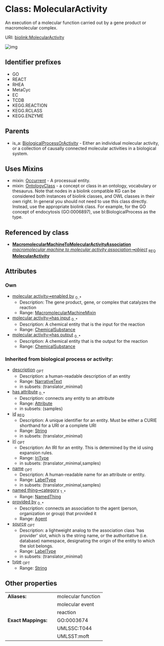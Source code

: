 
# Class: MolecularActivity


An execution of a molecular function carried out by a gene product or macromolecular complex.

URI: [biolink:MolecularActivity](https://w3id.org/biolink/vocab/MolecularActivity)


![img](http://yuml.me/diagram/nofunky;dir:TB/class/[OntologyClass],[Occurrent],[NamedThing],[MacromolecularMachineMixin]<enabled%20by%200..*-++[MolecularActivity&#124;id(i):string;iri(i):iri_type%20%3F;type(i):string%20%3F;name(i):label_type%20%3F;description(i):narrative_text%20%3F;source(i):label_type%20%3F],[ChemicalSubstance]<has%20output%200..*-%20[MolecularActivity],[ChemicalSubstance]<has%20input%200..*-%20[MolecularActivity],[MacromolecularMachineToMolecularActivityAssociation]-%20object%201..1>[MolecularActivity],[MolecularActivity]uses%20-.->[Occurrent],[MolecularActivity]uses%20-.->[OntologyClass],[BiologicalProcessOrActivity]^-[MolecularActivity],[MacromolecularMachineToMolecularActivityAssociation],[MacromolecularMachineMixin],[ChemicalSubstance],[BiologicalProcessOrActivity],[Attribute],[Agent])

## Identifier prefixes

 * GO
 * REACT
 * RHEA
 * MetaCyc
 * EC
 * TCDB
 * KEGG.REACTION
 * KEGG.RCLASS
 * KEGG.ENZYME

## Parents

 *  is_a: [BiologicalProcessOrActivity](BiologicalProcessOrActivity.md) - Either an individual molecular activity, or a collection of causally connected molecular activities in a biological system.

## Uses Mixins

 *  mixin: [Occurrent](Occurrent.md) - A processual entity.
 *  mixin: [OntologyClass](OntologyClass.md) - a concept or class in an ontology, vocabulary or thesaurus. Note that nodes in a biolink compatible KG can be considered both instances of biolink classes, and OWL classes in their own right. In general you should not need to use this class directly. Instead, use the appropriate biolink class. For example, for the GO concept of endocytosis (GO:0006897), use bl:BiologicalProcess as the type.

## Referenced by class

 *  **[MacromolecularMachineToMolecularActivityAssociation](MacromolecularMachineToMolecularActivityAssociation.md)** *[macromolecular machine to molecular activity association➞object](macromolecular_machine_to_molecular_activity_association_object.md)*  <sub>REQ</sub>  **[MolecularActivity](MolecularActivity.md)**

## Attributes


### Own

 * [molecular activity➞enabled by](molecular_activity_enabled_by.md)  <sub>0..\*</sub>
     * Description: The gene product, gene, or complex that catalyzes the reaction
     * Range: [MacromolecularMachineMixin](MacromolecularMachineMixin.md)
 * [molecular activity➞has input](molecular_activity_has_input.md)  <sub>0..\*</sub>
     * Description: A chemical entity that is the input for the reaction
     * Range: [ChemicalSubstance](ChemicalSubstance.md)
 * [molecular activity➞has output](molecular_activity_has_output.md)  <sub>0..\*</sub>
     * Description: A chemical entity that is the output for the reaction
     * Range: [ChemicalSubstance](ChemicalSubstance.md)

### Inherited from biological process or activity:

 * [description](description.md)  <sub>OPT</sub>
     * Description: a human-readable description of an entity
     * Range: [NarrativeText](types/NarrativeText.md)
     * in subsets: (translator_minimal)
 * [has attribute](has_attribute.md)  <sub>0..\*</sub>
     * Description: connects any entity to an attribute
     * Range: [Attribute](Attribute.md)
     * in subsets: (samples)
 * [id](id.md)  <sub>REQ</sub>
     * Description: A unique identifier for an entity. Must be either a CURIE shorthand for a URI or a complete URI
     * Range: [String](types/String.md)
     * in subsets: (translator_minimal)
 * [iri](iri.md)  <sub>OPT</sub>
     * Description: An IRI for an entity. This is determined by the id using expansion rules.
     * Range: [IriType](types/IriType.md)
     * in subsets: (translator_minimal,samples)
 * [name](name.md)  <sub>OPT</sub>
     * Description: A human-readable name for an attribute or entity.
     * Range: [LabelType](types/LabelType.md)
     * in subsets: (translator_minimal,samples)
 * [named thing➞category](named_thing_category.md)  <sub>1..\*</sub>
     * Range: [NamedThing](NamedThing.md)
 * [provided by](provided_by.md)  <sub>0..\*</sub>
     * Description: connects an association to the agent (person, organization or group) that provided it
     * Range: [Agent](Agent.md)
 * [source](source.md)  <sub>OPT</sub>
     * Description: a lightweight analog to the association class 'has provider' slot, which is the string name, or the authoritative (i.e. database) namespace, designating the origin of the entity to which the slot belongs.
     * Range: [LabelType](types/LabelType.md)
     * in subsets: (translator_minimal)
 * [type](type.md)  <sub>OPT</sub>
     * Range: [String](types/String.md)

## Other properties

|  |  |  |
| --- | --- | --- |
| **Aliases:** | | molecular function |
|  | | molecular event |
|  | | reaction |
| **Exact Mappings:** | | GO:0003674 |
|  | | UMLSSC:T044 |
|  | | UMLSST:moft |

